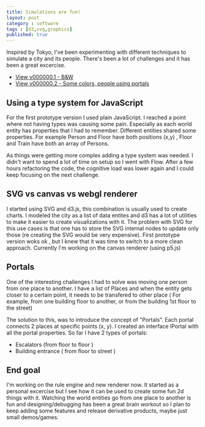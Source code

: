 ```yaml
---
title: Simulations are fun!
layout: post
category : software
tags : [d3,svg,graphics]
published: true
---
```


Inspired by Tokyo, I've been experimenting with different techniques to simulate a city and its people. There's been a lot of challenges and it has 
been a great excercise. 

- [View v000000.1 - B&W ](http://tokyosim000001.surge.sh/)
- [View v000000.2 - Some colors, people using portals](http://tokyosim-v00000002.surge.sh/)



## Using a type system for JavaScript

For the first prototype version I used plain JavaScript. I reached a point where not having types was causing some pain. Especially as each world entity has properties that I had to remember. Different entities shared some properties. For example Person and Floor have both positions (x,y) , Floor and Train have both an array of Persons. 

As things were getting more complex adding a type system was needed. I didn't want to spend a lot of time on setup so I went with Flow. After a few hours refactoring the code, the cognitive load was lower again and I could keep focusing on the next challenge. 

## SVG vs canvas vs webgl renderer

I started using SVG and d3.js, this combination is usually used to create charts. I modeled the city as a list of data entites and d3 has a lot of utilities to make it easier to create visualizations with it. The problem with SVG for this use cases is that one has to store the SVG internal nodes to update only those (re creating the SVG would be very expensive). First prototype version woks ok , but I knew that it was time to switch to a more clean approach. Currently I'm working on the canvas renderer (using p5.js)


## Portals

One of the interesting challenges I had to solve was moving one person from one place to another. I have a list of Places and when the entity gets closer to a certain point, it needs to be transfered to other place ( For example, from one building floor to another, or from the building 1st floor to the street)

The solution to this, was to introduce the concept of "Portals". Each portal connects 2 places at specific points (x, y). I created an interface IPortal with all the portal properties. So far I have 2 types of portals:

- Escalators (from floor to floor )
- Building entrance ( from floor to street )


## End goal

I'm working on the rule engine and new renderer now. It started as a personal excercise but I see how it can be used to create some fun 2d things with it.
Watching the world entities go from one place to another is fun and designing/debugging has been a great brain workout so I plan to keep adding some features and release derivative products, maybe just small demos/games.


